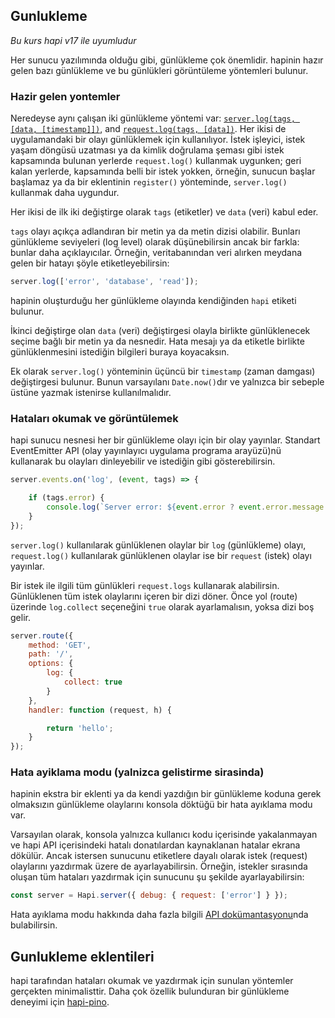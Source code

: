## Gunlukleme

_Bu kurs hapi v17 ile uyumludur_

Her sunucu yazılımında olduğu gibi, günlükleme çok önemlidir. hapinin hazır gelen bazı günlükleme ve bu günlükleri görüntüleme yöntemleri bulunur.

### Hazir gelen yontemler

Neredeyse aynı çalışan iki günlükleme yöntemi var: [`server.log(tags, [data, [timestamp]])`](/api#-serverlogtags-data-timestamp), and [`request.log(tags, [data])`](https://hapijs.com/api#-requestlogtags-data). Her ikisi de uygulamandaki bir olayı günlüklemek için kullanılıyor. İstek işleyici, istek yaşam döngüsü uzatması ya da kimlik doğrulama şeması gibi istek kapsamında bulunan yerlerde `request.log()` kullanmak uygunken; geri kalan yerlerde, kapsamında belli bir istek yokken, örneğin, sunucun başlar başlamaz ya da bir eklentinin `register()` yönteminde, `server.log()` kullanmak daha uygundur.

Her ikisi de ilk iki değiştirge olarak `tags` (etiketler) ve `data` (veri) kabul eder.

`tags` olayı açıkça adlandıran bir metin ya da metin dizisi olabilir. Bunları günlükleme seviyeleri (log level) olarak düşünebilirsin ancak bir farkla: bunlar daha açıklayıcılar. Örneğin, veritabanından veri alırken meydana gelen bir hatayı şöyle etiketleyebilirsin:

```javascript
server.log(['error', 'database', 'read']);
```

hapinin oluşturduğu her günlükleme olayında kendiğinden `hapi` etiketi bulunur.

İkinci değiştirge olan `data` (veri) değiştirgesi olayla birlikte günlüklenecek seçime bağlı bir metin ya da nesnedir. Hata mesajı ya da etiketle birlikte günlüklenmesini istediğin bilgileri buraya koyacaksın.

Ek olarak `server.log()` yönteminin üçüncü bir `timestamp` (zaman damgası) değiştirgesi bulunur. Bunun varsayılanı `Date.now()`dır ve yalnızca bir sebeple üstüne yazmak istenirse kullanılmalıdır.

### Hataları okumak ve görüntülemek

hapi sunucu nesnesi her bir günlükleme olayı için bir olay yayınlar. Standart EventEmitter API (olay yayınlayıcı uygulama programa arayüzü)nü kullanarak bu olayları dinleyebilir ve istediğin gibi gösterebilirsin.


```javascript
server.events.on('log', (event, tags) => {

    if (tags.error) {
        console.log(`Server error: ${event.error ? event.error.message : 'unknown'}`);
    }
});
```


`server.log()` kullanılarak günlüklenen olaylar bir `log` (günlükleme) olayı, `request.log()` kullanılarak günlüklenen olaylar ise bir `request` (istek) olayı yayınlar.

Bir istek ile ilgili tüm günlükleri  `request.logs` kullanarak alabilirsin. Günlüklenen tüm istek olaylarını içeren bir dizi döner. Önce yol (route) üzerinde `log.collect` seçeneğini `true` olarak ayarlamalısın, yoksa dizi boş gelir.

```javascript
server.route({
    method: 'GET',
    path: '/',
    options: {
        log: {
            collect: true
        }
    },
    handler: function (request, h) {

        return 'hello';
    }
});
```

### Hata ayiklama modu (yalnizca gelistirme sirasinda)

hapinin ekstra bir eklenti ya da kendi yazdığın bir günlükleme koduna gerek olmaksızın günlükleme olaylarını konsola döktüğü bir hata ayıklama modu var.

Varsayılan olarak, konsola yalnızca kullanıcı kodu içerisinde yakalanmayan ve hapi API içerisindeki hatalı donatılardan kaynaklanan hatalar ekrana dökülür. Ancak istersen sunucunu etiketlere dayalı olarak istek (request) olaylarını yazdırmak üzere de ayarlayabilirsin. Örneğin, istekler sırasında oluşan tüm hataları yazdırmak için sunucunu şu şekilde ayarlayabilirsin:

```javascript
const server = Hapi.server({ debug: { request: ['error'] } });
```

Hata ayıklama modu hakkında daha fazla bilgili [API dokümantasyonu](https://hapijs.com/api#-serveroptionsdebug)nda bulabilirsin.

## Gunlukleme eklentileri

hapi tarafından hataları okumak ve yazdırmak için sunulan yöntemler gerçekten minimalisttir. Daha çok özellik bulunduran bir günlükleme deneyimi için [hapi-pino](https://www.npmjs.com/package/hapi-pino).
